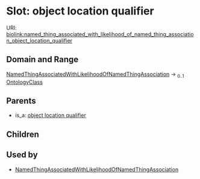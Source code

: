 
# Slot: object location qualifier




URI: [biolink:named_thing_associated_with_likelihood_of_named_thing_association_object_location_qualifier](https://w3id.org/biolink/vocab/named_thing_associated_with_likelihood_of_named_thing_association_object_location_qualifier)


## Domain and Range

[NamedThingAssociatedWithLikelihoodOfNamedThingAssociation](NamedThingAssociatedWithLikelihoodOfNamedThingAssociation.md) &#8594;  <sub>0..1</sub> [OntologyClass](OntologyClass.md)

## Parents

 *  is_a: [object location qualifier](object_location_qualifier.md)

## Children


## Used by

 * [NamedThingAssociatedWithLikelihoodOfNamedThingAssociation](NamedThingAssociatedWithLikelihoodOfNamedThingAssociation.md)
